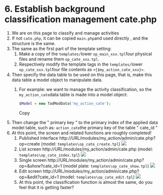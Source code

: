 # 6. Establish background classification management cate.php



1. We are on this page to classify and manage activities
2. If not `cate.php`, it can be copied `main.php`and used directly , and the structure is the same.
3. The same as the first part of the template setting:
   1. Make a copy of the `templates/`lower `op_main_xxx.tpl`four physical files and rename them `op_cate_xxx.tpl`.
   2. Respectively modify the template tags in the `templates/`lower `op_cate_xxx.tpl`four file contents as `<{$my_action_cate_xxx}>`.
4. Then specify the data table to be used on this page, that is, make this data table a model object to manipulate data.
   1. For example: we want to manage the activity classification, so the `my_action_cate`data table is made into a model object:

      ```php
      $Model = new TadModData('my_action_cate');
      ```

      Copy
5. Then change the " primary key " to the primary index of the applied data model table, such as: `action_cate`the primary key of the table " cate\_id "
6. At this point, the screen and related functions are roughly completed!
   1. Published interface http://URL/modules/my\_action/admin/cate.php?op=create \(model: `templates\op_cate_create.tpl`\) ![](https://campus-xoops.tn.edu.tw/uploads/tad_book3/image/47/%E7%81%AB%E7%8B%90%E6%88%AA%E5%9B%BE_2020-05-28T01-41-10.323Z.png)
   2. List screen http://URL/modules/my\_action/admin/cate.php \(model: `templates\op_cate_index.tpl`\) ![](https://campus-xoops.tn.edu.tw/uploads/tad_book3/image/47/%E7%81%AB%E7%8B%90%E6%88%AA%E5%9B%BE_2020-05-28T08-11-54.229Z.png)
   3. Single screen http://URL/modules/my\_action/admin/cate.php?op=&show?cate\_id=1 \(model plate: `templates\op_cate_show.tpl`\) ![](https://campus-xoops.tn.edu.tw/uploads/tad_book3/image/47/%E7%81%AB%E7%8B%90%E6%88%AA%E5%9B%BE_2020-05-28T02-30-00.801Z.png)
   4. Edit screen http://URL/modules/my\_action/admin/cate.php?op=&edit?cate\_id=1 \(model: `templates\op_cate_edit.tpl`\) ![](https://campus-xoops.tn.edu.tw/uploads/tad_book3/image/47/%E7%81%AB%E7%8B%90%E6%88%AA%E5%9B%BE_2020-05-28T02-31-16.665Z.png)
   5. At this point, the classification function is almost the same, do you feel that it is getting faster?

